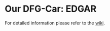 # Our DFG-Car: **EDGAR**
For detailed information please refer to the [wiki](https://gitlab.lrz.de/cps/dfg-car/-/wikis/Home).

